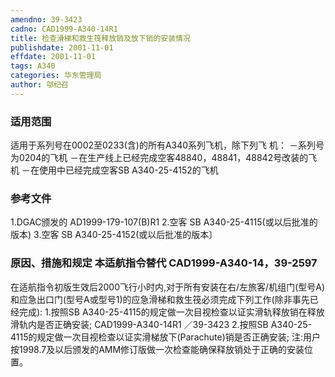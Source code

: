 ```yaml
---
amendno: 39-3423
cadno: CAD1999-A340-14R1
title: 检查滑梯和救生筏释放销及放下销的安装情况
publishdate: 2001-11-01
effdate: 2001-11-01
tags: A340
categories: 华东管理局
author: 邬纪召
---
```


### 适用范围 
适用于系列号在0002至0233(含)的所有A340系列飞机，除下列飞
机：     －系列号为0204的飞机     －在生产线上已经完成空客48840，48841，48842号改装的飞机     －在使用中已经完成空客SB A340-25-4152的飞机

<!--more-->
### 参考文件
1.DGAC颁发的 AD1999-179-107(B)R1 
    2.空客
 SB A340-25-4115(或以后批准的版本) 
    3.空客
 SB A340-25-4152(或以后批准的版本〕

### 原因、措施和规定 本适航指令替代 CAD1999-A340-14，39-2597 
在适航指令初版生效后2000飞行小时内,对于所有安装在右/左旅客/机组门(型号A)和应急出口门(型号A或型号1)的应急滑梯和救生筏必须完成下列工作(除非事先已经完成): 
    1.按照SB A340-25-4115的规定做一次目视检查以证实滑轨释放销在释放滑轨内是否正确安装; 
       CAD1999-A340-14R1   ／39-3423 
    2.按照SB A340-25-4115的规定做一次目视检查以证实滑梯放下(Parachute)销是否正确安装; 
    注:用户按1998.7及以后颁发的AMM修订版做一次检查能确保释放销处于正确的安装位置。 
